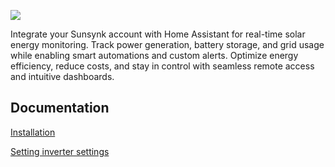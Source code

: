 ![](https://raw.githubusercontent.com/martinville/solarsynkv3/refs/heads/main/www/logo.png)


Integrate your Sunsynk account with Home Assistant for real-time solar energy monitoring. Track power generation, battery storage, and grid usage while enabling smart automations and custom alerts. Optimize energy efficiency, reduce costs, and stay in control with seamless remote access and intuitive dashboards.



## Documentation


[Installation](docs/INSTALL.md)

[Setting inverter settings](docs/INVERTER_SETTINGS.md)
